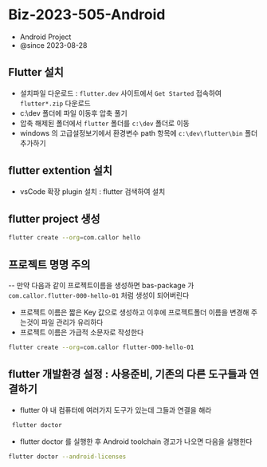 # Biz-2023-505-Android

- Android Project
- @since 2023-08-28

## Flutter 설치

- 설치파일 다운로드 : `flutter.dev` 사이트에서 `Get Started` 접속하여 `flutter*.zip` 다운로드
- c:\dev 폴더에 파일 이동후 압축 풀기
- 압축 해제된 폴더에서 `flutter` 폴더를 `c:\dev` 폴더로 이동
- windows 의 고급설정보기에서 환경변수 path 항목에 `c:\dev\flutter\bin` 폴더 추가하기

## flutter extention 설치

- vsCode 확장 plugin 설치 : flutter 검색하여 설치

## flutter project 생성

```bash
flutter create --org=com.callor hello
```

## 프로젝트 명명 주의

-- 만약 다음과 같이 프로젝트이름을 생성하면 bas-package 가
`com.callor.flutter-000-hello-01` 처럼 생성이 되어버린다

- 프로젝트 이름은 짧은 Key 값으로 생성하고 이후에 프로젝트폴더 이름을 변경해 주는것이 파일 관리가 유리하다
- 프로젝트 이름은 가급적 소문자로 작성한다

```bash
flutter create --org=com.callor flutter-000-hello-01
```

## flutter 개발환경 설정 : 사용준비, 기존의 다른 도구들과 연결하기

- flutter 야 내 컴퓨터에 여러가지 도구가 있는데 그들과 연결을 해라

```bash
 flutter doctor
```

- flutter doctor 를 실행한 후 Android toolchain 경고가 나오면 다음을 실행한다

```bash
flutter doctor --android-licenses
```

